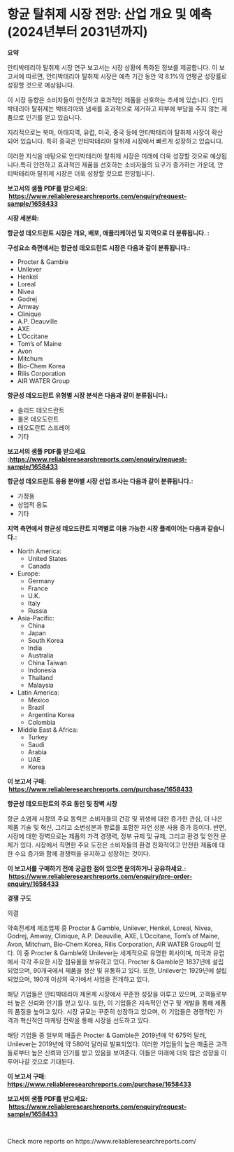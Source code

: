<p><h1>항균 탈취제 시장 전망: 산업 개요 및 예측 (2024년부터 2031년까지)</h1></p><p><strong>요약</strong></p>
<p><p>안티박테리아 탈취제 시장 연구 보고서는 시장 상황에 특화된 정보를 제공합니다. 이 보고서에 따르면, 안티박테리아 탈취제 시장은 예측 기간 동안 약 8.1%의 연평균 성장률로 성장할 것으로 예상됩니다.</p><p>이 시장 동향은 소비자들이 안전하고 효과적인 제품을 선호하는 추세에 있습니다. 안티박테리아 탈취제는 박테리아와 냄새를 효과적으로 제거하고 피부에 부담을 주지 않는 제품으로 인기를 얻고 있습니다.</p><p>지리적으로는 북미, 아태지역, 유럽, 미국, 중국 등에 안티박테리아 탈취제 시장이 확산되어 있습니다. 특히 중국은 안티박테리아 탈취제 시장에서 빠르게 성장하고 있습니다.</p><p>이러한 지식을 바탕으로 안티박테리아 탈취제 시장은 미래에 더욱 성장할 것으로 예상됩니다.특히 안전하고 효과적인 제품을 선호하는 소비자들의 요구가 증가하는 가운데, 안티박테리아 탈취제 시장은 더욱 성장할 것으로 전망됩니다.</p></p>
<p><strong>보고서의 샘플 PDF를 받으세요: &nbsp;<a href="https://www.reliableresearchreports.com/enquiry/request-sample/1658433">https://www.reliableresearchreports.com/enquiry/request-sample/1658433</a></strong></p>
<p><strong>시장 세분화:</strong></p>
<p><strong> 항균성 데오드란트 시장은 개요, 배포, 애플리케이션 및 지역으로 더 분류됩니다. :</strong></p>
<p><strong>구성요소 측면에서는 항균성 데오드란트 시장은 다음과 같이 분류됩니다.:</strong></p>
<p><ul><li>Procter & Gamble</li><li>Unilever</li><li>Henkel</li><li>Loreal</li><li>Nivea</li><li>Godrej</li><li>Amway</li><li>Clinique</li><li>A.P. Deauville</li><li>AXE</li><li>L’Occitane</li><li>Tom’s of Maine</li><li>Avon</li><li>Mitchum</li><li>Bio-Chem Korea</li><li>Rilis Corporation</li><li>AIR WATER Group</li></ul></p>
<p><strong> 항균성 데오드란트 유형별 시장 분석은 다음과 같이 분류됩니다.:</strong></p>
<p><ul><li>솔리드 데오드란트</li><li>롤온 데오도란트</li><li>데오도란트 스프레이</li><li>기타</li></ul></p>
<p><strong>보고서의 샘플 PDF를 받으세요 :<a href="https://www.reliableresearchreports.com/enquiry/request-sample/1658433">https://www.reliableresearchreports.com/enquiry/request-sample/1658433</a></strong></p>
<p><strong> 항균성 데오드란트 응용 분야별 시장 산업 조사는 다음과 같이 분류됩니다.:</strong></p>
<p><ul><li>가정용</li><li>상업적 용도</li><li>기타</li></ul></p>
<p><strong>지역 측면에서 항균성 데오드란트 지역별로 이용 가능한 시장 플레이어는 다음과 같습니다.:</strong></p>
<p><ul>
    <li>
        North America:
        <ul>
            <li>United States</li>
            <li>Canada</li>
        </ul>
    </li>
    <li>
        Europe:
        <ul>
            <li>Germany</li>
            <li>France</li>
            <li>U.K.</li>
            <li>Italy</li>
            <li>Russia</li>
        </ul>
    </li>
    <li>
        Asia-Pacific:
        <ul>
            <li>China</li>
            <li>Japan</li>
            <li>South Korea</li>
            <li>India</li>
            <li>Australia</li>
            <li>China Taiwan</li>
            <li>Indonesia</li>
            <li>Thailand</li>
            <li>Malaysia</li>
        </ul>
    </li>
    <li>
        Latin America:
        <ul>
            <li>Mexico</li>
            <li>Brazil</li>
            <li>Argentina Korea</li>
            <li>Colombia</li>
        </ul>
    </li>
    <li>
        Middle East & Africa:
        <ul>
            <li>Turkey</li>
            <li>Saudi</li>
            <li>Arabia</li>
            <li>UAE</li>
            <li>Korea</li>
        </ul>
    </li>
    </ul></p>
<p><strong>이 보고서 구매: &nbsp;<a href="https://www.reliableresearchreports.com/purchase/1658433">https://www.reliableresearchreports.com/purchase/1658433</a></strong></p>
<p><strong>항균성 데오드란트의 주요 동인 및 장벽 시장</strong></p>
<p><p>항균 소염제 시장의 주요 동력은 소비자들의 건강 및 위생에 대한 증가한 관심, 더 나은 제품 기술 및 혁신, 그리고 소변성분과 향료를 포함한 자연 성분 사용 증가 등이다. 반면, 시장에 대한 장벽으로는 제품의 가격 경쟁력, 정부 규제 및 규제, 그리고 환경 및 안전 문제가 있다. 시장에서 직면한 주요 도전은 소비자들의 환경 친화적이고 안전한 제품에 대한 수요 증가와 함께 경쟁력을 유지하고 성장하는 것이다.</p></p>
<p><strong>이 보고서를 구매하기 전에 궁금한 점이 있으면 문의하거나 공유하세요.: &nbsp;<a href="https://www.reliableresearchreports.com/enquiry/pre-order-enquiry/1658433">https://www.reliableresearchreports.com/enquiry/pre-order-enquiry/1658433</a></strong></p>
<p><strong>경쟁 구도</strong></p>
<p><p>의결</p><p>약축전세제 제조업체 중 Procter & Gamble, Unilever, Henkel, Loreal, Nivea, Godrej, Amway, Clinique, A.P. Deauville, AXE, L’Occitane, Tom’s of Maine, Avon, Mitchum, Bio-Chem Korea, Rilis Corporation, AIR WATER Group이 있다. 이 중 Procter & Gamble와 Unilever는 세계적으로 유명한 회사이며, 미국과 유럽에서 각각 주요한 시장 점유율을 보유하고 있다. Procter & Gamble은 1837년에 설립되었으며, 90개국에서 제품을 생산 및 유통하고 있다. 또한, Unilever는 1929년에 설립되었으며, 190개 이상의 국가에서 사업을 전개하고 있다.</p><p>해당 기업들은 안티박테리아 제몬제 시장에서 꾸준한 성장을 이루고 있으며, 고객들로부터 높은 신뢰와 인기를 얻고 있다. 또한, 이 기업들은 지속적인 연구 및 개발을 통해 제품의 품질을 높이고 있다. 시장 규모는 꾸준히 성장하고 있으며, 이 기업들은 경쟁적인 가격과 혁신적인 마케팅 전략을 통해 시장을 선도하고 있다.</p><p>해당 기업들 중 일부의 매출은 Procter & Gamble은 2019년에 약 675억 달러, Unilever는 2019년에 약 580억 달러로 발표되었다. 이러한 기업들의 높은 매출은 고객들로부터 높은 신뢰와 인기를 받고 있음을 보여준다. 이들은 미래에 더욱 많은 성장을 이루어나갈 것으로 기대된다.</p></p>
<p><strong>이 보고서 구매: &nbsp; <a href="https://www.reliableresearchreports.com/purchase/1658433">https://www.reliableresearchreports.com/purchase/1658433</a></strong></p>
<p><strong>보고서의 샘플 PDF를 받으세요: &nbsp;<a href="https://www.reliableresearchreports.com/enquiry/request-sample/1658433">https://www.reliableresearchreports.com/enquiry/request-sample/1658433</a></strong><strong></strong></p>
<p>&nbsp;</p>
<p>Check more reports on https://www.reliableresearchreports.com/</p>